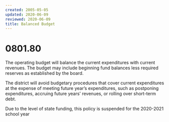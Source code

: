 ```yaml
---
created: 2005-05-05
updated: 2020-06-09
reviewed: 2020-06-09
title: Balanced Budget
---
```


# 0801.80 

The operating budget will balance the current expenditures with current revenues. The budget may include beginning fund balances less required reserves as established by the board.

The district will avoid budgetary procedures that cover current expenditures at the expense of meeting future year’s expenditures, such as postponing expenditures, accruing future years’ revenues, or rolling over short-term debt.

Due to the level of state funding, this policy is suspended for the 2020-2021 school year
